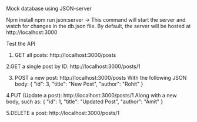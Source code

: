 Mock database using JSON-server

Npm install
npm run json:server -> This command will start the server and watch for changes in the db.json file. By default, the server will be hosted at http://localhost:3000



Test the API

1. GET all posts:
http://localhost:3000/posts

2.GET a single post by ID:
http://localhost:3000/posts/1

3. POST a new post:
http://localhost:3000/posts
With the following JSON body:
{
    "id": 3,
    "title": "New Post",
    "author": "Rohit"
}

4.PUT (Update a post):
http://localhost:3000/posts/1
Along with a new body, such as:
{
    "id": 1,
    "title": "Updated Post",
    "author": "Amit"
}

5.DELETE a post:
http://localhost:3000/posts/1